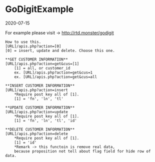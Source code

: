# GoDigitExample
 2020-07-15

For example please visit -> http://rtd.monster/godigit

    How to use this.
    [URL]/apis.php?action=[0]
    [0] = insert, update and delete. Choose this one.

    **GET CUSTOMER INFORMATION**
    [URL]/apis.php?action=get&cus=[1]
        [1] = all, or customer_id
        ex. [URL]/apis.php?action=get&cus=1
        ex. [URL]/apis.php?action=get&cus=all

    **INSERT CUSTOMER INFORMATION**
    [URL]/apis.php?action=insert
        *Require post key all of [1].
        [1] = 'fn', 'ln', 'tl' 
    
    **UPDATE CUSTOMER INFORMATION**
    [URL]/apis.php?action=update
        *Require post key all of [1].
        [1] = 'fn', 'ln', 'tl', 'id'

    **DELETE CUSTOMER INFORMATION**
    [URL]/apis.php?action=delete
        *Require post key all of [1].
        [1] = 'id'
        *Remark -> this functoin is remove real data,
        because proposition not tell about flag field for hide row of data.

